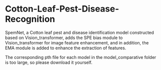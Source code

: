 # Cotton-Leaf-Pest-Disease-Recognition
SpemNet, a Cotton leaf pest and disease identification model constructed based on Vision_transformer, adds the SPE bias module to Vision_transformer for image feature enhancement, and in addition, the EMA module is added to enhance the extraction of features.

The corresponding pth file for each model in the model_comparative folder is too large, so please download it yourself.
